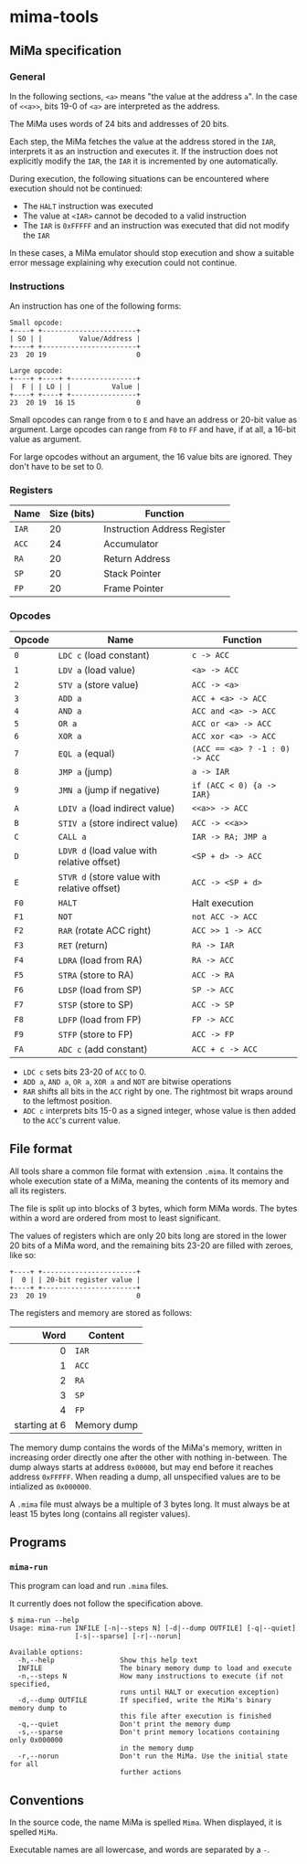 # mima-tools

## MiMa specification

### General

In the following sections, `<a>` means "the value at the address
`a`". In the case of `<<a>>`, bits 19-0 of `<a>` are interpreted as
the address.

The MiMa uses words of 24 bits and addresses of 20 bits.

Each step, the MiMa fetches the value at the address stored in the
`IAR`, interprets it as an instruction and executes it. If the
instruction does not explicitly modify the `IAR`, the `IAR` it is
incremented by one automatically.

During execution, the following situations can be encountered where
execution should not be continued:

* The `HALT` instruction was executed
* The value at `<IAR>` cannot be decoded to a valid instruction
* The `IAR` is `0xFFFFF` and an instruction was executed that did not
  modify the `IAR`

In these cases, a MiMa emulator should stop execution and show a
suitable error message explaining why execution could not continue.

### Instructions

An instruction has one of the following forms:
```
Small opcode:
+----+ +-----------------------+
| SO | |         Value/Address |
+----+ +-----------------------+
23  20 19                      0

Large opcode:
+----+ +----+ +----------------+
|  F | | LO | |          Value |
+----+ +----+ +----------------+
23  20 19  16 15               0
```

Small opcodes can range from `0` to `E` and have an address or 20-bit
value as argument. Large opcodes can range from `F0` to `FF` and have,
if at all, a 16-bit value as argument.

For large opcodes without an argument, the 16 value bits are
ignored. They don't have to be set to 0.

### Registers

| Name  | Size (bits) | Function                     |
|-------|-------------|------------------------------|
| `IAR` |          20 | Instruction Address Register |
| `ACC` |          24 | Accumulator                  |
| `RA`  |          20 | Return Address               |
| `SP`  |          20 | Stack Pointer                |
| `FP`  |          20 | Frame Pointer                |

### Opcodes

| Opcode | Name                                        | Function                       |
|--------|---------------------------------------------|--------------------------------|
| `0`    | `LDC c` (load constant)                     | `c -> ACC`                     |
| `1`    | `LDV a` (load value)                        | `<a> -> ACC`                   |
| `2`    | `STV a` (store value)                       | `ACC -> <a>`                   |
| `3`    | `ADD a`                                     | `ACC + <a> -> ACC`             |
| `4`    | `AND a`                                     | `ACC and <a> -> ACC`           |
| `5`    | `OR a`                                      | `ACC or <a> -> ACC`            |
| `6`    | `XOR a`                                     | `ACC xor <a> -> ACC`           |
| `7`    | `EQL a` (equal)                             | `(ACC == <a> ? -1 : 0) -> ACC` |
| `8`    | `JMP a` (jump)                              | `a -> IAR`                     |
| `9`    | `JMN a` (jump if negative)                  | `if (ACC < 0) {a -> IAR}`      |
| `A`    | `LDIV a` (load indirect value)              | `<<a>> -> ACC`                 |
| `B`    | `STIV a` (store indirect value)             | `ACC -> <<a>>`                 |
| `C`    | `CALL a`                                    | `IAR -> RA; JMP a`             |
| `D`    | `LDVR d` (load value with relative offset)  | `<SP + d> -> ACC`              |
| `E`    | `STVR d` (store value with relative offset) | `ACC -> <SP + d>`              |
| `F0`   | `HALT`                                      | Halt execution                 |
| `F1`   | `NOT`                                       | `not ACC -> ACC`               |
| `F2`   | `RAR` (rotate ACC right)                    | `ACC >> 1 -> ACC`              |
| `F3`   | `RET` (return)                              | `RA -> IAR`                    |
| `F4`   | `LDRA` (load from RA)                       | `RA -> ACC`                    |
| `F5`   | `STRA` (store to RA)                        | `ACC -> RA`                    |
| `F6`   | `LDSP` (load from SP)                       | `SP -> ACC`                    |
| `F7`   | `STSP` (store to SP)                        | `ACC -> SP`                    |
| `F8`   | `LDFP` (load from FP)                       | `FP -> ACC`                    |
| `F9`   | `STFP` (store to FP)                        | `ACC -> FP`                    |
| `FA`   | `ADC c` (add constant)                      | `ACC + c -> ACC`               |

* `LDC c` sets bits 23-20 of `ACC` to 0.
* `ADD a`, `AND a`, `OR a`, `XOR a` and `NOT` are bitwise operations
* `RAR` shifts all bits in the `ACC` right by one. The rightmost bit wraps around to the leftmost position.
* `ADC c` interprets bits 15-0 as a signed integer, whose value is then added to the `ACC`'s current value.

## File format

All tools share a common file format with extension `.mima`. It
contains the whole execution state of a MiMa, meaning the contents of
its memory and all its registers.

The file is split up into blocks of 3 bytes, which form MiMa
words. The bytes within a word are ordered from most to least
significant.

The values of registers which are only 20 bits long are stored in the
lower 20 bits of a MiMa word, and the remaining bits 23-20 are filled
with zeroes, like so:
```
+----+ +-----------------------+
|  0 | | 20-bit register value |
+----+ +-----------------------+
23  20 19                      0
```

The registers and memory are stored as follows:

|          Word | Content     |
|--------------:|-------------|
|             0 | `IAR`       |
|             1 | `ACC`       |
|             2 | `RA`        |
|             3 | `SP`        |
|             4 | `FP`        |
| starting at 6 | Memory dump |

The memory dump contains the words of the MiMa's memory, written in
increasing order directly one after the other with nothing
in-between. The dump always starts at address `0x00000`, but may end
before it reaches address `0xFFFFF`. When reading a dump, all
unspecified values are to be intialized as `0x000000`.

A `.mima` file must always be a multiple of 3 bytes long. It must
always be at least 15 bytes long (contains all register values).

## Programs

### `mima-run`

This program can load and run `.mima` files.

It currently does not follow the specification above.

```
$ mima-run --help
Usage: mima-run INFILE [-n|--steps N] [-d|--dump OUTFILE] [-q|--quiet]
                [-s|--sparse] [-r|--norun]

Available options:
  -h,--help                Show this help text
  INFILE                   The binary memory dump to load and execute
  -n,--steps N             How many instructions to execute (if not specified,
                           runs until HALT or execution exception)
  -d,--dump OUTFILE        If specified, write the MiMa's binary memory dump to
                           this file after execution is finished
  -q,--quiet               Don't print the memory dump
  -s,--sparse              Don't print memory locations containing only 0x000000
                           in the memory dump
  -r,--norun               Don't run the MiMa. Use the initial state for all
                           further actions
```

## Conventions

In the source code, the name MiMa is spelled `Mima`. When displayed,
it is spelled `MiMa`.

Executable names are all lowercase, and words are separated by a `-`.
